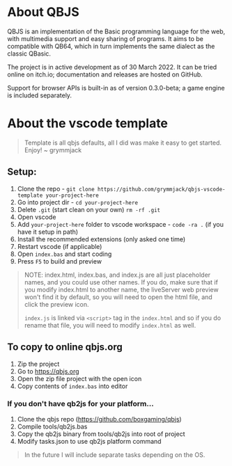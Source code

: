 # About QBJS

QBJS is an implementation of the Basic programming language for the web, with multimedia support and easy sharing of programs. It aims to be compatible with QB64, which in turn implements the same dialect as the classic QBasic.

The project is in active development as of 30 March 2022. It can be tried online on itch.io; documentation and releases are hosted on GitHub.

Support for browser APIs is built-in as of version 0.3.0-beta; a game engine is included separately.

# About the vscode template

> Template is all qbjs defaults, all I did was make it easy to get started.
> Enjoy! ~ grymmjack

## Setup:
1. Clone the repo - `git clone https://github.com/grymmjack/qbjs-vscode-template your-project-here`
2. Go into project dir - `cd your-project-here`
3. Delete `.git` (start clean on your own) `rm -rf .git`
4. Open vscode
5. Add `your-project-here` folder to vscode workspace - `code -ra .` (if you have it setup in path)
6. Install the recommended extensions (only asked one time)
7. Restart vscode (if applicable)
8. Open `index.bas` and start coding
9. Press `F5` to build and preview

> NOTE: index.html, index.bas, and index.js are all just placeholder names, and
> you could use other names. If you do, make sure that if you modify index.html
> to another name, the liveServer web preview won't find it by default, so you
> will need to open the html file, and click the preview icon.
>
> `index.js` is linked via `<script>` tag in the `index.html` and so if you do
> rename that file, you will need to modify `index.html` as well.


## To copy to online qbjs.org
1. Zip the project
2. Go to https://qbjs.org
3. Open the zip file project with the open icon
4. Copy contents of `index.bas` into editor


### If you don't have qb2js for your platform...
1. Clone the qbjs repo (https://github.com/boxgaming/qbjs)
2. Compile tools/qb2js.bas
3. Copy the qb2js binary from tools/qb2js into root of project
4. Modify tasks.json to use qb2js platform command

> In the future I will include separate tasks depending on the OS.